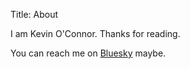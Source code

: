 Title: About

I am Kevin O'Connor. Thanks for reading.

You can reach me on [Bluesky](https://bsky.app/profile/ohsh.it) maybe.